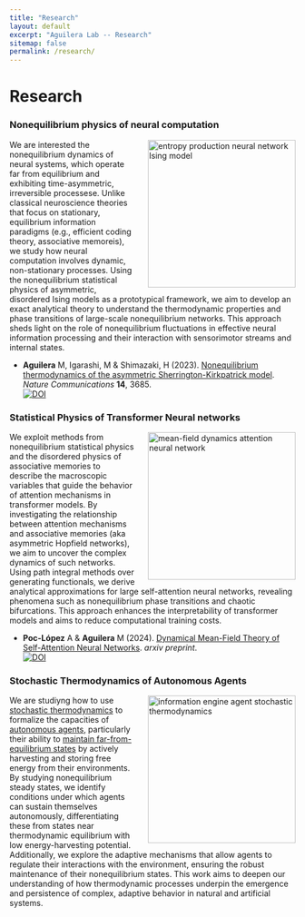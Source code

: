 ```yaml
---
title: "Research"
layout: default
excerpt: "Aguilera Lab -- Research"
sitemap: false
permalink: /research/
---
```


# Research


### Nonequilibrium physics of neural computation

<img class="img-fluid" src="https://lab.maguilera.net/images/research/entropy_production.png" width="260" style="padding-left: 20px" alt="entropy production neural network Ising model" align="right" />

We are interested the nonequilibrium dynamics of neural systems, which operate far from equilibrium and exhibiting time-asymmetric, irreversible processese. Unlike classical neuroscience theories that focus on stationary, equilibrium information paradigms (e.g., efficient coding theory, associative memoreis), we study how neural computation involves dynamic, non-stationary processes. Using the nonequilibrium statistical physics of asymmetric, disordered Ising models as a prototypical framework, we aim to develop an exact analytical theory to understand the thermodynamic properties and phase transitions of large-scale nonequilibrium networks. This approach sheds light on the role of nonequilibrium fluctuations in effective neural information processing and their interaction with sensorimotor streams and internal states.

* **Aguilera** M, Igarashi, M & Shimazaki, H (2023). [Nonequilibrium thermodynamics of the asymmetric Sherrington-Kirkpatrick model](https://www.nature.com/articles/s41467-023-39107-y). _Nature Communications_ **14**, 3685.\
[![DOI](https://img.shields.io/badge/DOI-10.1038/s41467--023--39107--y-lightgreen.svg)](https://doi.org/10.1038/s41467-023-39107-y)

### Statistical Physics of Transformer Neural networks

<img class="img-fluid" src="https://lab.maguilera.net/images/research/attractor_attention.png" width="260" style="padding-left: 20px" alt="mean-field dynamics attention neural network" align="right" />

We exploit methods from nonequilibrium statistical physics and the disordered physics of associative memories to describe the macroscopic variables that guide the behavior of attention mechanisms in transformer models. By investigating the relationship between attention mechanisms and associative memories (aka asymmetric Hopfield networks), we aim to uncover the complex dynamics of such networks. Using path integral methods over generating functionals, we derive analytical approximations for large self-attention neural networks, revealing phenomena such as nonequilibrium phase transitions and chaotic bifurcations. This approach enhances the interpretability of transformer models and aims to reduce computational training costs.

* **Poc-López** A & **Aguilera** M (2024). [Dynamical Mean-Field Theory of Self-Attention Neural Networks](https://arxiv.org/abs/2406.07247). _arxiv preprint_.\
[![DOI](https://img.shields.io/badge/DOI-10.48550/arXiv.2406.07247--y-lightgreen.svg)](https://doi.org/10.48550/arXiv.2406.07247)

### Stochastic Thermodynamics of Autonomous Agents

<img class="img-fluid" src="https://lab.maguilera.net/images/research/information_engine.png" width="260" style="padding-left: 20px" alt="information engine agent stochastic thermodynamics" align="right" />

We are studiyng how to use [stochastic thermodynamics](https://en.wikipedia.org/wiki/Stochastic_thermodynamics) to formalize the capacities of [autonomous agents](https://journals.sagepub.com/doi/10.1177/1059712309343819), particularly their ability to [maintain far-from-equilibrium states](https://www.lehigh.edu/~mhb0/autfuncrep.html) by actively harvesting and storing free energy from their environments. By studying nonequilibrium steady states, we identify conditions under which agents can sustain themselves autonomously, differentiating these from states near thermodynamic equilibrium with low energy-harvesting potential. Additionally, we explore the adaptive mechanisms that allow agents to regulate their interactions with the environment, ensuring the robust maintenance of their nonequilibrium states. This work aims to deepen our understanding of how thermodynamic processes underpin the emergence and persistence of complex, adaptive behavior in natural and artificial systems.


